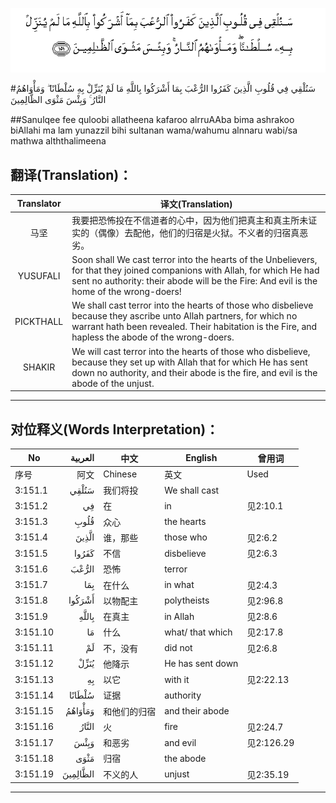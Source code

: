 ![003:151](images/003_151.gif)

#سَنُلْقِي فِي قُلُوبِ الَّذِينَ كَفَرُوا الرُّعْبَ بِمَا أَشْرَكُوا بِاللَّهِ مَا لَمْ يُنَزِّلْ بِهِ سُلْطَانًا ۖ وَمَأْوَاهُمُ النَّارُ ۚ وَبِئْسَ مَثْوَى الظَّالِمِينَ 

##Sanulqee fee quloobi allatheena kafaroo alrruAAba bima ashrakoo biAllahi ma lam yunazzil bihi sultanan wama/wahumu alnnaru wabi/sa mathwa alththalimeena 

## 翻译(Translation)：

| Translator | 译文(Translation)                                            |
| :--------: | ------------------------------------------------------------ |
|    马坚    | 我要把恐怖投在不信道者的心中，因为他们把真主和真主所未证实的（偶像）去配他，他们的归宿是火狱。不义者的归宿真恶劣。 |
|  YUSUFALI  | Soon shall We cast terror into the hearts of the Unbelievers, for that they joined companions with Allah, for which He had sent no authority: their abode will be the Fire: And evil is the home of the wrong-doers! |
| PICKTHALL  | We shall cast terror into the hearts of those who disbelieve because they ascribe unto Allah partners, for which no warrant hath been revealed. Their habitation is the Fire, and hapless the abode of the wrong-doers. |
|   SHAKIR   | We will cast terror into the hearts of those who disbelieve, because they set up with Allah that for which He has sent down no authority, and their abode is the fire, and evil is the abode of the unjust. |

---

## 对位释义(Words Interpretation)：

| No   | العربية | 中文    | English | 曾用词 |
| ---- | ------: | ------- | ------- | ------ |
| 序号 |    阿文 | Chinese | 英文    | Used   |
| 3:151.1  | سَنُلْقِي    | 我们将投     | We shall cast    |            |
| 3:151.2  | فِي       | 在           | in               | 见2:10.1   |
| 3:151.3  | قُلُوبِ     | 众心         | the hearts       |            |
| 3:151.4  | الَّذِينَ    | 谁，那些     | those who        | 见2:6.2    |
| 3:151.5  | كَفَرُوا    | 不信         | disbelieve       | 见2:6.3    |
| 3:151.6  | الرُّعْبَ    | 恐怖         | terror           |            |
| 3:151.7  | بِمَا      | 在什么       | in what          | 见2:4.3    |
| 3:151.8  | أَشْرَكُوا   | 以物配主     | polytheists      | 见2:96.8   |
| 3:151.9  | بِاللَّهِ    | 在真主       | in Allah         | 见2:8.6    |
| 3:151.10 | مَا       | 什么         | what/ that which | 见2:17.8   |
| 3:151.11 | لَمْ       | 不，没有     | did not          | 见2:6.8    |
| 3:151.12 | يُنَزِّلْ     | 他降示       | He has sent down |            |
| 3:151.13 | بِهِ       | 以它         | with it          | 见2:22.13  |
| 3:151.14 | سُلْطَانًا   | 证据   | authority        |            |
| 3:151.15 | وَمَأْوَاهُمُ  | 和他们的归宿 | and their abode  |            |
| 3:151.16 | النَّارُ    | 火           | fire             | 见2:24.7   |
| 3:151.17 | وَبِئْسَ     | 和恶劣       | and evil         | 见2:126.29 |
| 3:151.18 | مَثْوَى     | 归宿         | the abode        |            |
| 3:151.19 | الظَّالِمِينَ | 不义的人     | unjust           | 见2:35.19  |

---
